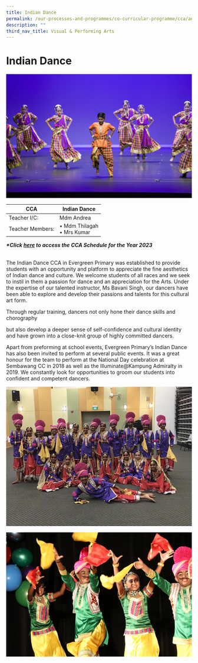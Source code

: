 ```yaml
---
title: Indian Dance
permalink: /our-processes-and-programmes/co-curricular-programme/cca/aesthetics/indian-dance/
description: ""
third_nav_title: Visual & Performing Arts
---
```

# **Indian Dance**

![](/images/CCA%20Photos/ind45-15%20-%20k%20vejayalakshmy%20andrea%20(1).jpg)

| CCA   	| Indian Dance 	|
|---	|---	|
| Teacher I/C:   	| Mdm Andrea   	|
| Teacher Members:   	| • Mdm Thilagah<br>• Mrs Kumar 	|


**_\*Click&nbsp;[here](https://docs.google.com/document/d/19yQQeYbcNUBPsW_j2nrgEeGdv8sUMdf_e79um_QsFDM/edit)&nbsp;to access the CCA Schedule for the Year 2023_**&nbsp; &nbsp;&nbsp;&nbsp;&nbsp; &nbsp;&nbsp;&nbsp; &nbsp;&nbsp;&nbsp; &nbsp;&nbsp;&nbsp; &nbsp;&nbsp;&nbsp; &nbsp;&nbsp;&nbsp; &nbsp;&nbsp;&nbsp; &nbsp;&nbsp;&nbsp; &nbsp;&nbsp;&nbsp; &nbsp;&nbsp;&nbsp; &nbsp;&nbsp;&nbsp; &nbsp;&nbsp;&nbsp; &nbsp;&nbsp;&nbsp; &nbsp;&nbsp;&nbsp; &nbsp;&nbsp;&nbsp; &nbsp;&nbsp;&nbsp; &nbsp;&nbsp;&nbsp; &nbsp;&nbsp;&nbsp; &nbsp;&nbsp;&nbsp;&nbsp; &nbsp;&nbsp;&nbsp;&nbsp; &nbsp;  

The Indian Dance CCA in Evergreen Primary was established to provide students with an opportunity and platform to appreciate the fine aesthetics of Indian dance and culture. We welcome students of all races and we seek to instil in them a passion for dance and an appreciation for the Arts. Under the expertise of our talented instructor, Ms Bavani Singh, our dancers have been able to explore and develop their passions and talents for this cultural art form.  
  
Through regular training, dancers not only hone their dance skills and chorography&nbsp;

but also develop a deeper sense of self-confidence and cultural identity and have grown into a close-knit group of highly committed dancers.&nbsp;

Apart from preforming at school events, Evergreen Primary’s Indian Dance has also been invited to perform at several public events. It was a great honour for the team to perform at the National Day celebration at Sembawang CC in 2018 as well as the Illuminate@Kampung Admiralty in 2019. We constantly look for opportunities to groom our students into confident and competent dancers.

![](/images/ID1.jpg)

![](/images/ID2.jpg)